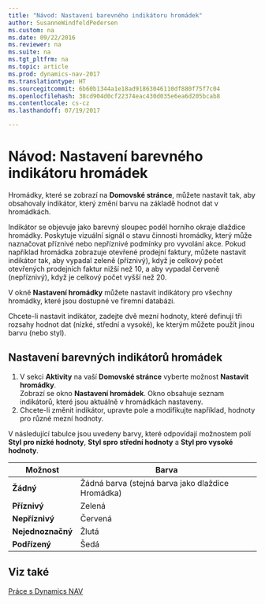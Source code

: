 ```yaml
---
title: "Návod: Nastavení barevného indikátoru hromádek"
author: SusanneWindfeldPedersen
ms.custom: na
ms.date: 09/22/2016
ms.reviewer: na
ms.suite: na
ms.tgt_pltfrm: na
ms.topic: article
ms.prod: dynamics-nav-2017
ms.translationtype: HT
ms.sourcegitcommit: 6b60b1344a1e18ad91863046110df880f75f7c04
ms.openlocfilehash: 38cd904d0cf22374eac430d035e6ea6d205bcab8
ms.contentlocale: cs-cz
ms.lasthandoff: 07/19/2017

---
```

    
# <a name="how-to-set-up-a-colored-indicator-on-cues"></a>Návod: Nastavení barevného indikátoru hromádek
Hromádky, které se zobrazí na **Domovské stránce**, můžete nastavit tak, aby obsahovaly indikátor, který změní barvu na základě hodnot dat v hromádkách. 

Indikátor se objevuje jako barevný sloupec podél horního okraje dlaždice hromádky. Poskytuje vizuální signál o stavu činnosti hromádky, který může naznačovat příznivé nebo nepříznivé podmínky pro vyvolání akce. Pokud například hromádka zobrazuje otevřené prodejní faktury, můžete nastavit indikátor tak, aby vypadal zeleně (příznivý), když je celkový počet otevřených prodejních faktur nižší než 10, a aby vypadal červeně (nepříznivý), když je celkový počet vyšší než 20.

V okně **Nastavení hromádky** můžete nastavit indikátory pro všechny hromádky, které jsou dostupné ve firemní databázi. 

Chcete-li nastavit indikátor, zadejte dvě mezní hodnoty, které definují tři rozsahy hodnot dat (nízké, střední a vysoké), ke kterým můžete použít jinou barvu (nebo styl).

## <a name="to-set-up-colored-indicators-on-cues"></a>Nastavení barevných indikátorů hromádek
1. V sekci **Aktivity** na vaší **Domovské stránce** vyberte možnost **Nastavit hromádky**.  
Zobrazí se okno **Nastavení hromádek**. Okno obsahuje seznam indikátorů, které jsou aktuálně v hromádkách nastaveny.
2. Chcete-li změnit indikátor, upravte pole a modifikujte například, hodnoty pro různé mezní hodnoty.  

V následující tabulce jsou uvedeny barvy, které odpovídají možnostem polí  **Styl pro nízké hodnoty**, **Styl spro střední hodnoty** a **Styl pro vysoké hodnoty**.

|Možnost|Barva|
|------|-----|
|**Žádný**|Žádná barva (stejná barva jako dlaždice Hromádka)|
|**Příznivý**|Zelená|
|**Nepříznivý**|Červená|
|**Nejednoznačný**|Žlutá|
|**Podřízený**|Šedá|

## <a name="see-also"></a>Viz také
[Práce s Dynamics NAV](ui-work-product.md)


